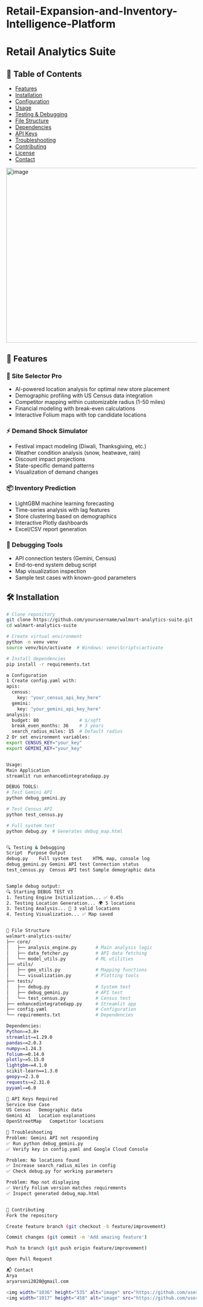 # Retail-Expansion-and-Inventory-Intelligence-Platform

# Retail Analytics Suite

## 📌 Table of Contents
- [Features](#-features)
- [Installation](#-installation)
- [Configuration](#-configuration)
- [Usage](#-usage)
- [Testing & Debugging](#-testing--debugging)
- [File Structure](#-file-structure)
- [Dependencies](#-dependencies)
- [API Keys](#-api-keys)
- [Troubleshooting](#-troubleshooting)
- [Contributing](#-contributing)
- [License](#-license)
- [Contact](#-contact)
<img width="1046" height="462" alt="image" src="https://github.com/user-attachments/assets/9d2a4507-4c57-44f1-b013-0deb63fda98f" />

## 🌟 Features

### 🏪 Site Selector Pro
- AI-powered location analysis for optimal new store placement
- Demographic profiling with US Census data integration
- Competitor mapping within customizable radius (1-50 miles)
- Financial modeling with break-even calculations
- Interactive Folium maps with top candidate locations

### ⚡ Demand Shock Simulator
- Festival impact modeling (Diwali, Thanksgiving, etc.)
- Weather condition analysis (snow, heatwave, rain)
- Discount impact projections
- State-specific demand patterns
- Visualization of demand changes

### 📦 Inventory Prediction
- LightGBM machine learning forecasting
- Time-series analysis with lag features
- Store clustering based on demographics
- Interactive Plotly dashboards
- Excel/CSV report generation

### 🐞 Debugging Tools
- API connection testers (Gemini, Census)
- End-to-end system debug script
- Map visualization inspection
- Sample test cases with known-good parameters

## 🛠 Installation

```bash
# Clone repository
git clone https://github.com/yourusername/walmart-analytics-suite.git
cd walmart-analytics-suite

# Create virtual environment
python -m venv venv
source venv/bin/activate  # Windows: venv\Scripts\activate

# Install dependencies
pip install -r requirements.txt

⚙ Configuration
1 Create config.yaml with:
apis:
  census:
    key: "your_census_api_key_here"
  gemini:
    key: "your_gemini_api_key_here"
analysis:
  budget: 80               # $/sqft
  break_even_months: 36    # 3 years
  search_radius_miles: 15  # Default radius
2 Or set environment variables:
export CENSUS_KEY="your_key"
export GEMINI_KEY="your_key"


Usage:
Main Application
streamlit run enhancedintegratedapp.py

DEBUG TOOLS:
# Test Gemini API
python debug_gemini.py

# Test Census API
python test_census.py

# Full system test
python debug.py  # Generates debug_map.html


🔍 Testing & Debugging
Script	Purpose	Output
debug.py	Full system test	HTML map, console log
debug_gemini.py	Gemini API test	Connection status
test_census.py	Census API test	Sample demographic data


Sample debug output:
🔍 Starting DEBUG TEST V3
1. Testing Engine Initialization... ✅ 0.45s
2. Testing Location Generation... 🌍 5 locations
3. Testing Analysis... 🎯 3 valid locations
4. Testing Visualization... ✅ Map saved


📂 File Structure
walmart-analytics-suite/
├── core/
│   ├── analysis_engine.py       # Main analysis logic
│   ├── data_fetcher.py          # API data fetching
│   └── model_utils.py           # ML utilities
├── utils/
│   ├── geo_utils.py             # Mapping functions
│   └── visualization.py         # Plotting tools
├── tests/
│   ├── debug.py                 # System test
│   ├── debug_gemini.py          # API test
│   └── test_census.py           # Census test
├── enhancedintegratedapp.py     # Streamlit app
├── config.yaml                  # Configuration
└── requirements.txt             # Dependencies

Dependencies:
Python==3.8+
streamlit==1.29.0
pandas==2.0.3
numpy==1.24.3
folium==0.14.0
plotly==5.15.0
lightgbm==4.1.0
scikit-learn==1.3.0
geopy==2.3.0
requests==2.31.0
pyyaml==6.0

🔑 API Keys Required
Service	Use Case	
US Census	Demographic data	
Gemini AI	Location explanations
OpenStreetMap	Competitor locations	

🚨 Troubleshooting
Problem: Gemini API not responding
✅ Run python debug_gemini.py
✅ Verify key in config.yaml and Google Cloud Console

Problem: No locations found
✅ Increase search_radius_miles in config
✅ Check debug.py for working parameters

Problem: Map not displaying
✅ Verify Folium version matches requirements
✅ Inspect generated debug_map.html


🤝 Contributing
Fork the repository

Create feature branch (git checkout -b feature/improvement)

Commit changes (git commit -m 'Add amazing feature')

Push to branch (git push origin feature/improvement)

Open Pull Request

📬 Contact
Arya
aryarsoni2020@gmail.com

<img width="1036" height="535" alt="image" src="https://github.com/user-attachments/assets/f89d356a-338d-4194-97b9-442deaa856d3" />
<img width="1017" height="458" alt="image" src="https://github.com/user-attachments/assets/d3eff4f3-251e-4e7e-bc42-0fd6625a303d" />


